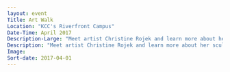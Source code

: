 ```yaml
---
layout: event
Title: Art Walk
Location: "KCC's Riverfront Campus"
Date-Time: April 2017
Description-Large: "Meet artist Christine Rojek and learn more about her sculpture &quot;Breezekeeper&quot;. The outdoor sculpture is the latest addition to KCC's north lawn. Also, take a self-guided tour of the fine arts collection on campus."
Description: "Meet artist Christine Rojek and learn more about her sculpture &qout;Breezekeeper&quot;. The outdoor sculpture is the latest addition to KCC's north lawn. Also, take a self-guided tour of the fine arts collection on campus."
Image:
Sort-date: 2017-04-01
---
```

